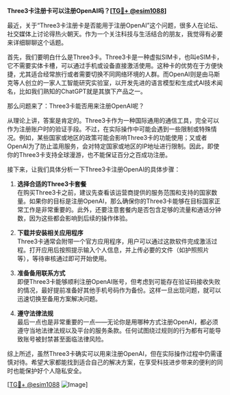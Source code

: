 **Three3卡注册卡可以注册OpenAI吗？[[TG💪+ @esim1088](https://t.me/s/esim1088)]**

最近，关于“Three3卡注册卡是否能用于注册OpenAI”这个问题，很多人在论坛、社交媒体上讨论得热火朝天。作为一个关注科技与生活结合的朋友，我觉得有必要来详细聊聊这个话题。

首先，我们要明白什么是Three3卡。Three3卡是一种虚拟SIM卡，也叫eSIM卡，它不需要实体卡槽，可以通过手机或设备直接激活使用。这种卡的优势在于方便快捷，尤其适合经常旅行或者需要切换不同网络环境的人群。而OpenAI则是由马斯克等人创立的一家人工智能研究实验室，以开发先进的语言模型和生成式AI技术闻名，比如我们熟知的ChatGPT就是其旗下产品之一。

那么问题来了：Three3卡能否用来注册OpenAI呢？

从理论上讲，答案是肯定的。Three3卡作为一种国际通用的通信工具，完全可以作为注册账户时的验证手段。不过，在实际操作中可能会遇到一些限制或特殊情况。例如，某些国家或地区的政策可能会影响Three3卡的功能使用；又或者OpenAI为了防止滥用服务，会对特定国家或地区的IP地址进行限制。因此，即使你的Three3卡支持全球漫游，也不能保证百分之百成功注册。

接下来，让我们具体分析一下Three3卡注册OpenAI的具体步骤：

1. **选择合适的Three3卡套餐**  
   在购买Three3卡之前，建议先查看该运营商提供的服务范围和支持的国家数量。如果你的目标是注册OpenAI，那么确保你的Three3卡能够在目标国家正常工作是非常重要的。此外，还要注意套餐内是否包含足够的流量和通话分钟数，因为这些都会影响到后续的操作体验。

2. **下载并安装相关应用程序**  
   Three3卡通常会附带一个官方应用程序，用户可以通过这款软件完成激活过程。打开应用后按照提示输入个人信息，并上传必要的文件（如护照照片等），等待审核通过即可开始使用。

3. **准备备用联系方式**  
   即便Three3卡能够顺利注册OpenAI账号，但考虑到可能存在验证码接收失败的情况，最好提前准备好其他手机号码作为备份。这样一旦出现问题，就可以迅速切换至备用方案解决问题。

4. **遵守法律法规**  
   最后一点也是非常重要的一点——无论你是用哪种方式注册OpenAI，都必须遵守当地法律法规以及平台的服务条款。任何试图绕过规则的行为都有可能导致账号被封禁甚至面临法律风险。

综上所述，虽然Three3卡确实可以用来注册OpenAI，但在实际操作过程中仍需谨慎对待。希望大家都能找到适合自己的解决方案，在享受科技进步带来的便利的同时也能保护好个人隐私安全。

[[TG💪+ @esim1088](https://t.me/s/esim1088) ![Image](https://i.postimg.cc/4NQfJmqS/Snipaste-2025-05-13-00-14-12.png)]